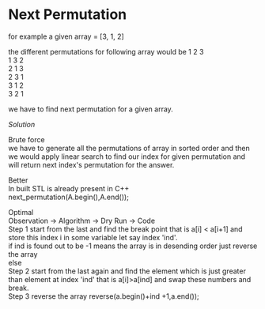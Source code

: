 # Next Permutation 
for example a given array = [3, 1, 2]

the different permutations for following array would be 
1 2 3\
1 3 2\
2 1 3\
2 3 1\
3 1 2\
3 2 1

we have to find next permutation for a given array.

*Solution*

Brute force\
we have to generate all the permutations of array in sorted order and then we would apply linear search to find our index for given permutation and will return next index's permutation for the answer.

Better\
In built STL is already present in C++ \
next_permutation(A.begin(),A.end());

Optimal\
Observation -> Algorithm -> Dry Run -> Code\
Step 1 start from the last and find the break point that is a[i] < a[i+1] and store this index i in some variable let say index 'ind'.\
       if ind is found out to be -1 means the array is in desending order just reverse the array\
       else\
Step 2 start from the last again and find the element which is just greater than element at index 'ind' that is a[i]>a[ind] and swap these numbers and break.\
Step 3 reverse the array reverse(a.begin()+ind +1,a.end());


